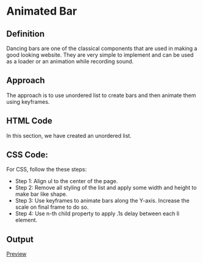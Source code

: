 # Animated Bar

## Definition

Dancing bars are one of the classical components that are used in making a good looking website. They are very simple to implement and can be used as a loader or an animation while recording sound.

## Approach

The approach is to use unordered list to create bars and then animate them using keyframes.

## HTML Code

In this section, we have created an unordered list.

## CSS Code: 

For CSS, follow the these steps:
- Step 1: Align ul to the center of the page.
- Step 2: Remove all styling of the list and apply some width and height to make bar like shape.
- Step 3: Use keyframes to animate bars along the Y-axis. Increase the scale on final frame to do so.
 - Step 4: Use n-th child property to apply .1s delay between each li element.

## Output

<a href = "https://lovely-vacherin-8d6f3e.netlify.app/">Preview